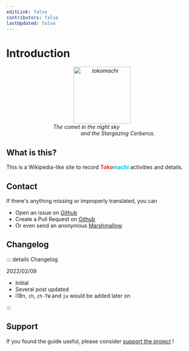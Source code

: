 ```yaml
---
editLink: false
contributors: false
lastUpdated: false
---
```


# Introduction

<p style="text-align:center; font-style:italic">
    <img src="/cover.png" width="150rem" height="150rem" alt="tokomachi">
    <br>
    The comet in the night sky&nbsp;&nbsp;&nbsp;&nbsp;&nbsp;&nbsp;&nbsp;&nbsp;&nbsp;&nbsp;&nbsp;&nbsp;&nbsp;&nbsp;&nbsp;&nbsp;&nbsp;&nbsp;&nbsp;&nbsp;&nbsp;
    <br>
    &nbsp;&nbsp;&nbsp;&nbsp;&nbsp;&nbsp;&nbsp;&nbsp;&nbsp;&nbsp;&nbsp;&nbsp;&nbsp;&nbsp;&nbsp;&nbsp;&nbsp;&nbsp;&nbsp;&nbsp;&nbsp;and the Stargazing Cerberus.
</p>

## What is this?

This is a Wikipedia-like site to record <span style="color:#e93320; font-weight:bold;">Toko</span><span style="color:#00b8ed; font-weight:bold;">machi</span> activities and details.

## Contact

If there's anything missing or improperly translated, you can
- Open an issue on [Github](https://github.com/aozaki-kuro/suisei-toko-history/issues/new)
- Create a Pull Request on [Github](https://github.com/aozaki-kuro/suisei-toko-history)
- Or even send an anonymous [Marshmallow](https://marshmallow-qa.com/aozaki__)

## Changelog

::: details Changelog

2022/02/09

- Initial
- Several post updated
- i18n, `zh`, `zh-TW` and `ja` would be added later on

:::

## Support

If you found the guide useful, please consider [support the project](https://ko-fi.com/F1F46CGFC) !